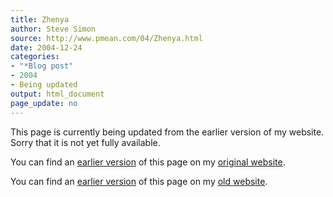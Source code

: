 ```yaml
---
title: Zhenya
author: Steve Simon
source: http://www.pmean.com/04/Zhenya.html
date: 2004-12-24
categories:
- "*Blog post"
- 2004
- Being updated
output: html_document
page_update: no
---
```


This page is currently being updated from the earlier version of my website. Sorry that it is not yet fully available.

<!---More--->

You can find an [earlier version](http://www.pmean.com/04/acuity.html) of this page on my [original website](http://www.pmean.com/original_site.html).

You can find an [earlier version][sim1] of this page on my [old website][sim2].

[sim1]: http://www.pmean.com/04/Zhenya.html
[sim2]: http://new.pmean.com/zhenya/
